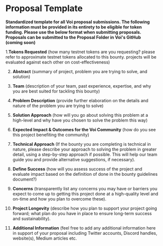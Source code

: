 # **Proposal Template**
**Standardized template for all Voi proposal submissions. The following information must be provided in its entirety to be eligible for token funding. Please use the below format when submitting proposals. Proposals can be submitted to the Proposal Folder in Voi's GitHub (coming soon)**



1.**Tokens Requested** (how many testnet tokens are you requesting? please refer to approximate testnet tokens allocated to this bounty. projects will be evaluated against each other on cost-effectiveness) 

2. **Abstract** (summary of project, problem you are trying to solve, and solution)

3. **Team** (description of your team, past experience, expertise, and why you are best suited for tackling this bounty)

4. **Problem Description** (provide further elaboration on the details and nature of the problem you are trying to solve)

5. **Solution Approach** (how will you go about solving this problem at a high-level and why have you chosen to solve the problem this way)

6. **Expected Impact & Outcomes for the Voi Community** (how do you see this project benefiting the community)

7. **Technical Approach** (If the bounty you are completing is technical in nature, please describe your approach to solving the problem in greater detail, using a step-by-step approach if possible. This will help our team guide you and provide alternative suggestions, if necessary). 

8. **Define Success** (how will you assess success of the project and evaluate impact based on the definition of done in the bounty guidelines document?)

9. **Concerns** (transparently list any concerns you may have or barriers you expect to come up to getting this project done at a high-quality level and on-time and how you plan to overcome these).

10. **Project Longevity** (describe how you plan to support your project going forward; what plan do you have in place to ensure long-term success and sustainability). 

11. **Additional Information** (feel free to add any additional information here in support of your proposal including Twitter accounts, Discord handles, website(s), Medium articles etc. 
